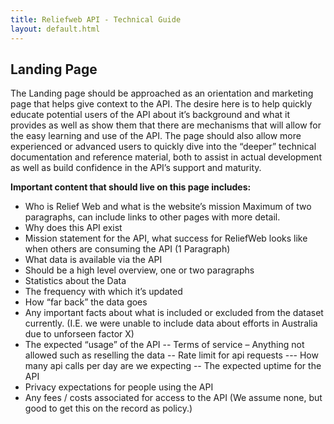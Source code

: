 ```yaml
---
title: Reliefweb API - Technical Guide
layout: default.html
---
```


## Landing Page
 The Landing page should be approached as an orientation and marketing page that helps give context to the API.  The desire here is to help quickly educate potential users of the API about it’s background and what it provides as well as show them that there are mechanisms that will allow for the easy learning and use of the API.  The page should also allow more experienced or advanced users to quickly dive into the “deeper” technical documentation and reference material, both to assist in actual development as well as build confidence in the API’s support and maturity. 
 
**Important content that should live on this page includes:**
- Who is Relief Web and what is the website’s mission
Maximum of two paragraphs, can include links to other pages with more detail.
- Why does this API exist
- Mission statement for the API, what success for ReliefWeb looks like when others are consuming the API (1 Paragraph)
- What data is available via the API
- Should be a high level overview, one or two paragraphs
- Statistics about the Data
- The frequency with which it’s updated
- How “far back” the data goes
- Any important facts about what is included or excluded from the dataset currently. (I.E. we were unable to include data about efforts in Australia due to unforseen factor X)
- The expected “usage” of the API
-- Terms of service – Anything not allowed such as reselling the data
-- Rate limit for api requests --- How many api calls per day are we expecting
-- The expected uptime for the API
- Privacy expectations for people using the API
- Any fees / costs associated for access to the API  (We assume none, but good to get this on the record as policy.)